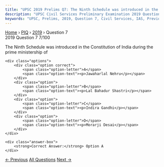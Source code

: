 ```yaml
---
title: "UPSC 2019 Prelims Q7: The Ninth Schedule was introduced in the Constitution of Ind..."
description: "UPSC Civil Services Preliminary Examination 2019 Question 7 with options and answer"
keywords: "UPSC, Prelims, 2019, Question 7, Civil Services, IAS, Previous Year Questions"
---
```


<nav class="breadcrumb">
    <a href="../../">Home</a>
    <span>›</span>
    <a href="../">PIQ</a>
    <span>›</span>
    <a href="./">2019</a>
    <span>›</span>
    <span>Question 7</span>
</nav>

<div class="question-header">
    <div class="question-meta">
        <span class="year-badge">2019</span>
        <span class="question-number">Question 7</span>
        <span class="progress">7/100</span>
    </div>
    <div class="progress-bar">
        <div class="progress-fill" style="width: 7.0%"></div>
    </div>
</div>

<div class="question-content">
    <div class="question-text">
        <p>The Ninth Schedule was introduced in the Constitution of India during the<br />
prime ministership of</p>
    </div>
    
    <div class="options">
        <div class="option correct">
            <span class="option-letter">A</span>
            <span class="option-text"><p>Jawaharlal Nehru</p></span>
        </div>
        <div class="option">
            <span class="option-letter">B</span>
            <span class="option-text"><p>Lal Bahadur Shastri</p></span>
        </div>
        <div class="option">
            <span class="option-letter">C</span>
            <span class="option-text"><p>Indira Gandhi</p></span>
        </div>
        <div class="option">
            <span class="option-letter">D</span>
            <span class="option-text"><p>Morarji Desai</p></span>
        </div>
    </div>

    <div class="answer-box">
        <strong>Correct Answer:</strong> Option A
    </div>
</div>

<div class="question-nav">
    <a href="../q006-consider-the-following-statements-1-the-motion-to/" class="nav-btn prev">← Previous</a>
    <a href="../" class="nav-btn center">All Questions</a>
    <a href="../q008-consider-the-following-statements-1-coal-sector-wa/" class="nav-btn next">Next →</a>
</div>
